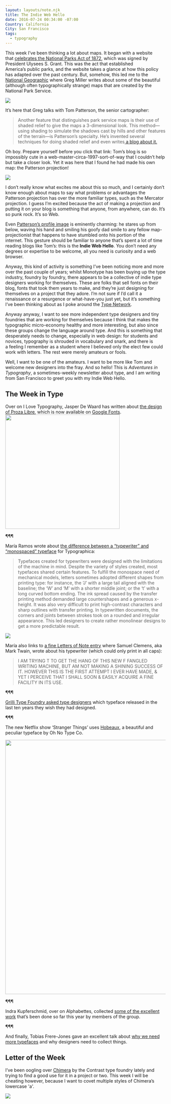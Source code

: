 ```yaml
---
layout: layouts/note.njk
title: The Indie Web Hello
date: 2016-07-24 00:34:00 -07:00
Country: California
City: San Francisco
tags:
  - typography
---
```


<p>This week I’ve been thinking a lot about maps. It began with a website that&nbsp;<a href="http://www.100yearsofnps.com/">celebrates the National Parks Act of 1872</a>, which was&nbsp;signed by President&nbsp;Ulysees S. Grant.&nbsp;This was the act that established America’s&nbsp;public parks, and the website takes a glance at how&nbsp;this policy has adapted over the past century. But, somehow, this led me to the <a href="http://phenomena.nationalgeographic.com/2016/06/20/heres-why-national-parks-maps-are-some-of-the-best/">National Geographic</a>&nbsp;where Greg Miller writes about some of the beautiful (although often&nbsp;typographically strange)&nbsp;maps that are created by the National Park Service.</p>

<img class="tl-email-image" data-id="926949" src="http://gallery.tinyletterapp.com/ed299f0ca02cd22d04c76c6e447e68a7851ec03d/images/c739cdb7-71f5-4840-a5c9-df33de51b323.jpg"/>

<p>It’s here that Greg&nbsp;talks with&nbsp;Tom Patterson, the senior cartographer:</p>

<blockquote><p>Another feature that distinguishes park service maps is their use of shaded relief to give the maps a 3-dimensional look. This method—using shading to simulate the shadows cast by hills and other features of the terrain—is Patterson’s specialty. He’s invented several techniques for doing shaded relief and even writes<a href="http://www.shadedrelief.com/"> a blog about it.</a></p></blockquote>

<p>Oh boy. Prepare yourself before you click that link:&nbsp;Tom’s blog is so impossibly cute in a web-master-circa-1997-sort-of-way that I couldn’t help but take a closer look.&nbsp;Yet it was here that I found he had made his own map: the Patterson projection!</p>

<img class="tl-email-image" data-id="926917" src="http://gallery.tinyletterapp.com/ed299f0ca02cd22d04c76c6e447e68a7851ec03d/images/a7191f25-57b3-4019-923d-9a9a7323df9d.jpeg" />

<p>I don’t really know what excites me about this so much, and I certainly don’t know enough about maps to say what problems or advantages the Patterson projection has over the more familiar types, such as the Mercator projection. I guess I’m excited because the act of&nbsp;making&nbsp;a projection and putting it on your blog&nbsp;is something that anyone, from anywhere,&nbsp;can do. It’s so&nbsp;punk rock. It’s so Web.</p>

<p>Even <a href="http://www.shadedrelief.com/home_extras/">Patterson’s profile image</a> is eminently&nbsp;charming: he stares up from below, waving his hand and smiling his goofy dad smile&nbsp;to any fellow map-projectionist&nbsp;that happens&nbsp;to have stumbled onto his portion of the internet.&nbsp;This gesture should be familiar to anyone that’s spent a lot of time reading blogs like Tom’s: this is&nbsp;the <strong>Indie Web Hello</strong>. You don’t need any degrees or expertise to be welcome, all you need is curiosity and a web browser.</p>

<p>Anyway, this kind of activity is something I’ve been noticing more and more over the past couple of years; whilst Monotype has been buying up the type industry, foundry by foundry, there appears to be a collective of indie type designers working for themselves. These are folks that sell fonts on their blog, fonts that took them years to make, and they’re just designing for themselves on a project that they adore. I’m not sure if I’d call it a renaissance or a resurgence or what-have-you just yet, but it’s something I’ve been thinking about as I poke around the <a href="http://www.typenetwork.com/">Type Network</a>.</p>

<p>Anyway anyway, I want to see more independent&nbsp;type designers and tiny foundries that are working for themselves because I think that makes the typographic&nbsp;micro-economy healthy and more interesting, but also since these groups&nbsp;change&nbsp;the language around type. And this is something that desperately needs to change, especially in web design:&nbsp;for students and novices,&nbsp;typography is shrouded in vocabulary and snark, and&nbsp;there is a&nbsp;feeling I remember as a student where I believed only&nbsp;the elect few could work with letters. The rest were merely amateurs or fools.&nbsp;</p>

<p>Well, I want to be one of the amateurs. I want to be more like Tom and welcome new designers into the fray. And so hello! This is <em>Adventures in Typography</em>, a sometimes-weekly newsletter about type, and I am writing from San Francisco&nbsp;to greet you with my&nbsp;Indie Web Hello.</p>

<h2>The Week in Type</h2>

<p>Over on I Love Typography, Jasper De Waard has written about <a href="http://ilovetypography.com/2016/07/14/making-fonts-proza-libre/">the design of Proza Libre</a>, which is now available on <a href="https://fonts.google.com/specimen/Proza+Libre">Google Fonts</a>.<br/>
<img class="tl-email-image" data-id="926897" height="359" src="http://gallery.tinyletterapp.com/ed299f0ca02cd22d04c76c6e447e68a7851ec03d/images/eb479348-2635-4f83-bef3-fd4ca38ddab9.png"/>

¶¶¶

<p>María Ramos wrote about <a href="http://typographica.org/on-typography/typewriter-typeface-the-legacy-of-the-writing-machine-in-type-design/">the difference between a “typewriter” and “monospaced” typeface</a> for Typographica:</p>

<blockquote>
<p>Typefaces created for typewriters were designed with the limitations of the machine in mind. Despite the variety of styles created, most typefaces shared certain features. To fulfill the monospace need of mechanical models, letters sometimes adopted different shapes from printing type: for instance, the ‘J’ with a large tail aligned with the baseline; the ‘W’ and ‘M’ with a shorter middle joint; or the ‘t’ with a long curved bottom ending. The ink spread caused by the transfer printing method demanded large countershapes and a generous x-height. It was also very difficult to print high-contrast characters and sharp outlines with transfer printing. In typewritten documents, the corners and joints between strokes took on a rounded and irregular appearance. This led designers to create rather monolinear designs to get a more predictable result.</p>
</blockquote>

<img class="tl-email-image" data-id="926905" src="http://gallery.tinyletterapp.com/ed299f0ca02cd22d04c76c6e447e68a7851ec03d/images/9de763de-865a-4713-b24c-8239ab5299e7.png"/>

<p>María also links to <a href="http://www.lettersofnote.com/2015/10/new-fangled-writing-machine.html">a fine Letters of Note entry</a> where Samuel Clemens, aka Mark Twain, wrote about his typewriter (which could only print in all caps):</p>

<blockquote>
<p>I AM TRYING T TO GET THE HANG OF THIS NEW F FANGLED WRITING MACHINE, BUT AM NOT MAKING A SHINING SUCCESS OF IT. HOWEVER THIS IS THE FIRST ATTEMPT I EVER HAVE MADE, &amp; YET I PERCEIVE THAT I SHALL SOON &amp; EASILY ACQUIRE A FINE FACILITY IN ITS USE.</p>
</blockquote>

<p>¶¶¶</p>

<p><a href="https://twitter.com/grillitype/status/752549624536297472">Grilli Type Foundry asked type designers</a> which typeface released in the last ten years they wish they had designed.</p>

<p>¶¶¶</p>

<p>The new Netflix show ‘Stranger Things’ uses <a href="http://www.ohnotype.co/product/hobeaux">Hobeaux</a>, a beautiful and peculiar typeface by Oh No Type Co.</p>

<img class="tl-email-image" data-id="926913" height="799" src="http://gallery.tinyletterapp.com/ed299f0ca02cd22d04c76c6e447e68a7851ec03d/images/47f4dcfa-f1bd-40a7-93a0-26bc87a644bd.jpg"/>

<p>¶¶¶</p>

<p>Indra Kupferschmid, over on&nbsp;Alphabettes, collected <a href="http://www.alphabettes.org/alphabettes-news-february-june/">some of the excellent work</a> that’s been done so far this year by members of the group.</p>

<p>¶¶¶</p>

<p>And finally, Tobias Frere-Jones gave an excellent talk about <a href="http://99u.com/videos/53989/tobias-frere-jones-break-things-deliberately">why we need more typefaces</a> and why designers need to collect things.</p>

<h2>Letter of the Week</h2>
<p>I’ve been oogling over <a href="http://www.contrastfoundry.com/portfolio/chimera">Chimera</a> by the Contrast type foundry lately and trying to find a good use for it in a project or two. This week I will be cheating however, because I want to covet multiple styles of Chimera’s lowercase 'a'.</p>

<img class="tl-email-image" data-id="926953" src="http://gallery.tinyletterapp.com/ed299f0ca02cd22d04c76c6e447e68a7851ec03d/images/b6e1ab06-acf2-483d-b862-fa5e8b784718.png"/>
